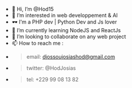 - 👋 Hi, I’m @Hod15
- 👀 I’m interested in web developpement & AI
- 🕶 I'm a PHP dev | Python Dev and Js lover
- 🌱 I’m currently learning NodeJS and ReactJs
- 💞️ I’m looking to collaborate on any web project
- 📫 How to reach me :
- > email: djossoujosiashod@gmail.com
- > twitter: @HodJosias
- > tel: +229 99 08 13 82

<!---
Hod15/Hod15 is a ✨ special ✨ repository because its `README.md` (this file) appears on your GitHub profile.
You can click the Preview link to take a look at your changes.
--->

